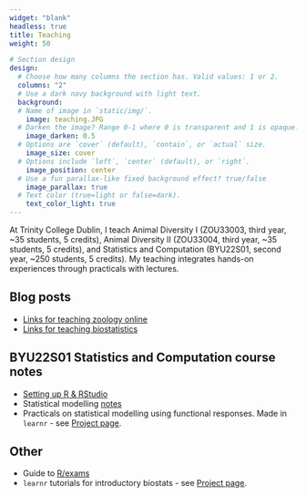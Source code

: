 ```yaml
---
widget: "blank"
headless: true
title: Teaching
weight: 50

# Section design
design:
  # Choose how many columns the section has. Valid values: 1 or 2.
  columns: "2"
  # Use a dark navy background with light text.
  background:
  # Name of image in `static/img/`.
    image: teaching.JPG
  # Darken the image? Range 0-1 where 0 is transparent and 1 is opaque.
    image_darken: 0.5
  # Options are `cover` (default), `contain`, or `actual` size.
    image_size: cover
  # Options include `left`, `center` (default), or `right`.
    image_position: center
  # Use a fun parallax-like fixed background effect? true/false
    image_parallax: true
  # Text color (true=light or false=dark).
    text_color_light: true
---
```

  
At Trinity College Dublin, I teach Animal Diversity I (ZOU33003, third year, ~35 students, 5 credits), Animal Diversity II (ZOU33004, third year, ~35 students, 5 credits), and Statistics and Computation (BYU22S01, second year, ~250 students, 5 credits). My teaching integrates hands-on experiences through practicals with lectures.  

## Blog posts

* [Links for teaching zoology online](https://jacintakongresearch.wordpress.com/2020/05/19/online-resources-for-teaching-zoology/)
* [Links for teaching biostatistics](https://jacintakongresearch.wordpress.com/2020/06/15/links-about-teaching-statistics-for-biologists/)

## BYU22S01 Statistics and Computation course notes

* [Setting up R & RStudio](/teaching/introR)
* Statistical modelling [notes](/teaching/GLM/lectures)
* Practicals on statistical modelling using functional responses. Made in `learnr` - see [Project page](/project/statistical-modelling).

## Other

* Guide to [R/exams](/teaching/rexams)
* `learnr` tutorials for introductory biostats - see [Project page](/project/biostats-tutorials).
